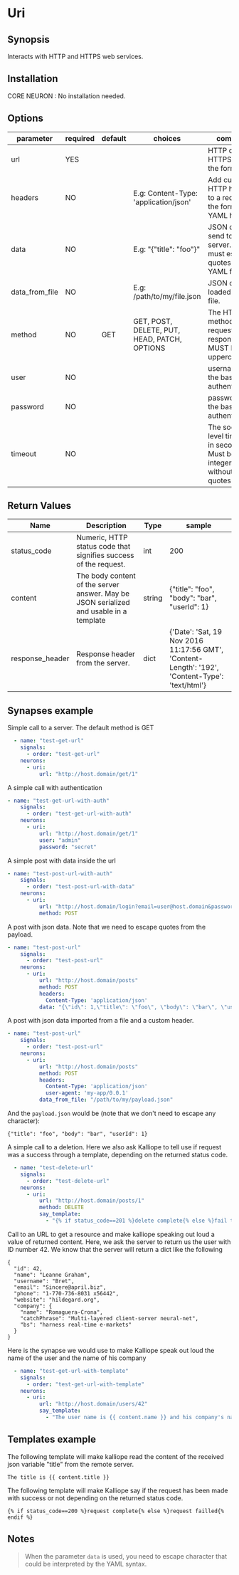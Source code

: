 # Uri

## Synopsis

Interacts with HTTP and HTTPS web services.

## Installation

CORE NEURON : No installation needed.  

## Options

| parameter      | required | default | choices                                      | comment                                                                    |
|----------------|----------|---------|----------------------------------------------|----------------------------------------------------------------------------|
| url            | YES      |         |                                              | HTTP or HTTPS URL in the form (http|https)://host.domain[:port]/path       |
| headers        | NO       |         | E.g: Content-Type: 'application/json'        | Add custom HTTP headers to a request in the format of a YAML hash          |
| data           | NO       |         | E.g: "{\"title\": \"foo\"}"                  | JSON data to send to the server. You must escape quotes in the YAML file.  |
| data_from_file | NO       |         | E.g: /path/to/my/file.json                   | JSON data loaded from a file.                                              |
| method         | NO       | GET     | GET, POST, DELETE, PUT, HEAD, PATCH, OPTIONS | The HTTP method of the request or response. It MUST be uppercase.          |
| user           | NO       |         |                                              | username for the basic authentication.                                     |
| password       | NO       |         |                                              | passwordfor the basic authentication.                                      |
| timeout        | NO       |         |                                              | The socket level timeout in seconds. Must be an integer without quotes     |


## Return Values

| Name            | Description                                                                            | Type   | sample                                                                                          |
|-----------------|----------------------------------------------------------------------------------------|--------|-------------------------------------------------------------------------------------------------|
| status_code     | Numeric, HTTP status code that signifies success of the request.                       | int    | 200                                                                                             |
| content         | The body content of the server answer. May be JSON serialized and usable in a template | string | {"title": "foo", "body": "bar", "userId": 1}                                                    |
| response_header | Response header from the server.                                                       | dict   | {'Date': 'Sat, 19 Nov 2016 11:17:56 GMT', 'Content-Length': '192', 'Content-Type': 'text/html'} |

## Synapses example

Simple call to a server. The default method is GET
```yml
  - name: "test-get-url"
    signals:
      - order: "test-get-url"
    neurons:
      - uri:
          url: "http://host.domain/get/1"             
```

A simple call with authentication
```yml
- name: "test-get-url-with-auth"
    signals:
      - order: "test-get-url-with-auth"
    neurons:
      - uri:
          url: "http://host.domain/get/1"        
          user: "admin"
          password: "secret"
```

A simple post with data inside the url 
```yml
- name: "test-post-url-with-auth"
    signals:
      - order: "test-post-url-with-data"
    neurons:
      - uri:
          url: "http://host.domain/login?email=user@host.domain&password=foobar123" 
          method: POST          
```

A post with json data. Note that we need to escape quotes from the payload.
```yml
- name: "test-post-url"
    signals:
      - order: "test-post-url"
    neurons:
      - uri:
          url: "http://host.domain/posts"
          method: POST
          headers:            
            Content-Type: 'application/json'      
          data: "{\"id\": 1,\"title\": \"foo\", \"body\": \"bar\", \"userId\": 1}"         
```

A post with json data imported from a file and a custom header.
```yml
- name: "test-post-url"
    signals:
      - order: "test-post-url"
    neurons:
      - uri:
          url: "http://host.domain/posts"
          method: POST
          headers:            
            Content-Type: 'application/json'
            user-agent: 'my-app/0.0.1'
          data_from_file: "/path/to/my/payload.json"        
```

And the `payload.json` would be (note that we don't need to escape any character):
```
{"title": "foo", "body": "bar", "userId": 1}
```

A simple call to a deletion. Here we also ask Kalliope to tell use if request was a success through a template, depending on the returned status code.
```yml
  - name: "test-delete-url"
    signals:
      - order: "test-delete-url"
    neurons:
      - uri:
          url: "http://host.domain/posts/1"
          method: DELETE          
          say_template:
            - "{% if status_code==201 %}delete complete{% else %}fail to delete{% endif %}"
```

Call to an URL to get a resource and make kalliope speaking out loud a value of returned content.
Here, we ask the server to return us the user with ID number 42. We know that the server will return a dict like the following
```
{
  "id": 42,
  "name": "Leanne Graham",
  "username": "Bret",
  "email": "Sincere@april.biz",
  "phone": "1-770-736-8031 x56442",
  "website": "hildegard.org",
  "company": {
    "name": "Romaguera-Crona",
    "catchPhrase": "Multi-layered client-server neural-net",
    "bs": "harness real-time e-markets"
  }
}
```

Here is the synapse we would use to make Kalliope speak out loud the name of the user and the name of his company
```yml
  - name: "test-get-url-with-template"
    signals:
      - order: "test-get-url-with-template"
    neurons:
      - uri:
          url: "http://host.domain/users/42"                
          say_template:
            - "The user name is {{ content.name }} and his company's name is {{ content.company.name }}"
```


## Templates example 

The following template will make kalliope read the content of the received json variable "title" from the remote server.
```
The title is {{ content.title }}
```

The following template will make Kalliope say if the request has been made with success or not depending on the returned status code.
```
{% if status_code==200 %}request complete{% else %}request failled{% endif %}
```

## Notes
> When the parameter `data` is used, you need to escape character that could be interpreted by the YAML syntax.

